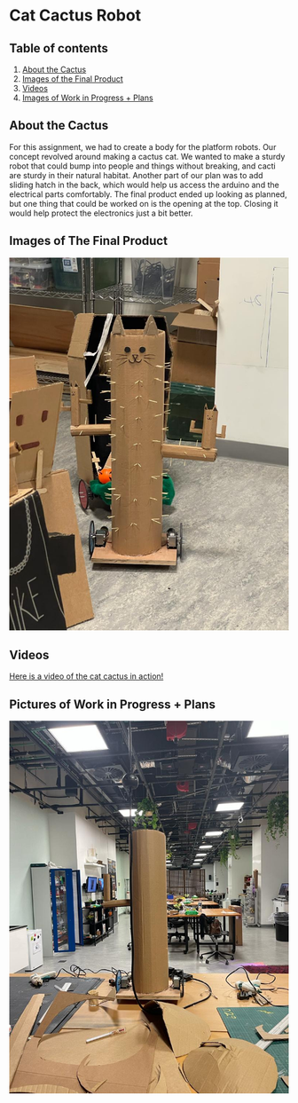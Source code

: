 # Cat Cactus Robot

## Table of contents
1. [About the Cactus](#about)
2. [Images of the Final Product](#imagesFinal)
3. [Videos](#Videos)
4. [Images of Work in Progress + Plans](#imagesWIP)

## About the Cactus <a name="about"></a>

For this assignment, we had to create a body for the platform robots. Our concept revolved around making a cactus cat. We wanted to make a sturdy robot that could bump into people and things without breaking, and cacti are sturdy in their natural habitat. Another part of our plan was to add sliding hatch in the back, which would help us access the arduino and the electrical parts comfortably. The final product ended up looking as planned, but one thing that could be worked on is the opening at the top. Closing it would help protect the electronics just a bit better.

## Images of The Final Product <a name="imagesFinal"></a>

![](catfinal.jpeg)

## Videos <a name="Videos"></a>

[Here is a video of the cat cactus in action!](https://youtu.be/E3FCLbn6hOI)

## Pictures of Work in Progress + Plans <a name="imagesWIP"></a>

![](wip.jpeg)
